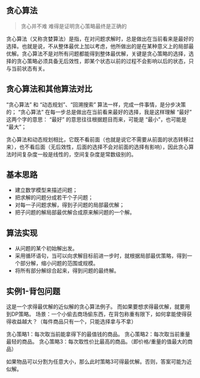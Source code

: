 ## 贪心算法

>贪心并不难 难得是证明贪心策略最终是正确的

贪心算法（又称贪婪算法）是指，在对问题求解时，总是做出在当前看来是最好的选择。也就是说，不从整体最优上加以考虑，他所做出的是在某种意义上的局部最优解。贪心算法不是对所有问题都能得到整体最优解，关键是贪心策略的选择，选择的贪心策略必须具备无后效性，即某个状态以前的过程不会影响以后的状态，只与当前状态有关。

## 贪心算法和其他算法对比

“贪心算法” 和 “动态规划”、“回溯搜索” 算法一样，完成一件事情，是分步决策的；
“贪心算法” 在每一步总是做出在当前看来最好的选择，我是这样理解 “最好” 这两个字的意思：
“最好” 的意思往往根据题目而来，可能是 “最小”，也可能是 “最大”；

贪心算法和动态规划相比，它既不看前面（也就是说它不需要从前面的状态转移过来），也不看后面（无后效性，后面的选择不会对前面的选择有影响），因此贪心算法时间复杂度一般是线性的，空间复杂度是常数级别的。



## 基本思路

- 建立数学模型来描述问题；
- 把求解的问题分成若干个子问题；
- 对每一子问题求解，得到子问题的局部最优解；
- 把子问题的解局部最优解合成原来解问题的一个解。

## 算法实现

- 从问题的某个初始解出发。
- 采用循环语句，当可以向求解目标前进一步时，就根据局部最优策略，得到一个部分解，缩小问题的范围或规模。
- 将所有部分解综合起来，得到问题的最终解。


## 实例1-背包问题

这是一个求得最优解的近似解的贪心算法例子。
而如果要想求得最优解，就要用到DP策略。
场景：一个小偷去商场偷东西，在背包称重有限下，如何拿能使得获得收益越大？（每件商品只有一个，只能选择拿与不拿）

贪心策略1：每次取当前能拿得下的最值钱的商品。
贪心策略2：每次取当前重量最轻的商品。
贪心策略3：每次取性价比最高的商品。（即价格/重量的值最大的商品）


如果物品可以分割为任意大小，那么此时策略3可得最优解。否则，答案可能为近似解。
